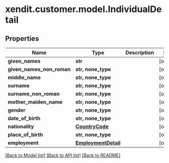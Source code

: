 # xendit.customer.model.IndividualDetail


## Properties
Name | Type | Description | Notes
------------ | ------------- | ------------- | -------------
**given_names** | **str** |  | [optional] 
**given_names_non_roman** | **str, none_type** |  | [optional] 
**middle_name** | **str, none_type** |  | [optional] 
**surname** | **str, none_type** |  | [optional] 
**surname_non_roman** | **str, none_type** |  | [optional] 
**mother_maiden_name** | **str, none_type** |  | [optional] 
**gender** | **str, none_type** |  | [optional] 
**date_of_birth** | **str, none_type** |  | [optional] 
**nationality** | [**CountryCode**](CountryCode.md) |  | [optional] 
**place_of_birth** | **str, none_type** |  | [optional] 
**employment** | [**EmploymentDetail**](EmploymentDetail.md) |  | [optional] 

[[Back to Model list]](../README.md#documentation-for-models) [[Back to API list]](../README.md#documentation-for-api-endpoints) [[Back to README]](../README.md)


